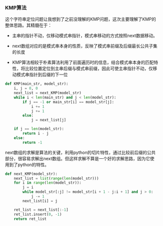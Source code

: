 ### KMP算法

这个字符串定位问题让我想到了之前没理解的KMP问题，这次主要理解了KMP的整体思路。其精髓在于：

+ 主串的指针不动，仅移动模式串指针，模式串移动的方式按照next数据移动。

+ next数组对应的是模式串本身的性质，反映了模式串前缀及后缀最长公共子集的长度

+ KMP算法相较于朴素算法利用了前面遍历时的信息，结合模式串本身的匹配特性，将比较位置定位到主串后缀与模式串前缀，因此可使主串指针不动，仅移动模式串指针到后缀的下一位

> 

```python
def KMP(main_str, model_str):
    i, j = 0, 0
    next_list = next_KMP(model_str)
    while i < len(main_str) and j < len(model_str):
        if j == -1 or main_str[i] == model_str[j]:
            i += 1
            j += 1
        else:
            j = next_list[j]

    if j == len(model_str):
        return i - j
    else:
        return -1
```

next数组的求解是算法的关键，利用python的切片特性，通过比较前后缀的公共部分，很容易求解出next数组。但这样求解不算是一个好的求解思路，因为它使用到了python的特性。

```python
def next_KMP(model_str):
    next_list = list(range(len(model_str)))
    for i in range(len(model_str)):
        j = i
        while model_str[:j] != model_str[i + 1 - j:i + 1] and j > 0:
            j -= 1
        next_list[i] = j

    ret_list = next_list[:-1]
    ret_list.insert(0, -1)
    return ret_list
```